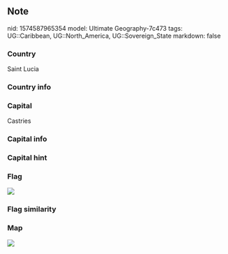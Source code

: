 ## Note
nid: 1574587965354
model: Ultimate Geography-7c473
tags: UG::Caribbean, UG::North_America, UG::Sovereign_State
markdown: false

### Country
Saint Lucia

### Country info


### Capital
Castries

### Capital info


### Capital hint


### Flag
<img src="ug-flag-saint_lucia.svg">

### Flag similarity


### Map
<img src="ug-map-saint_lucia.png">
